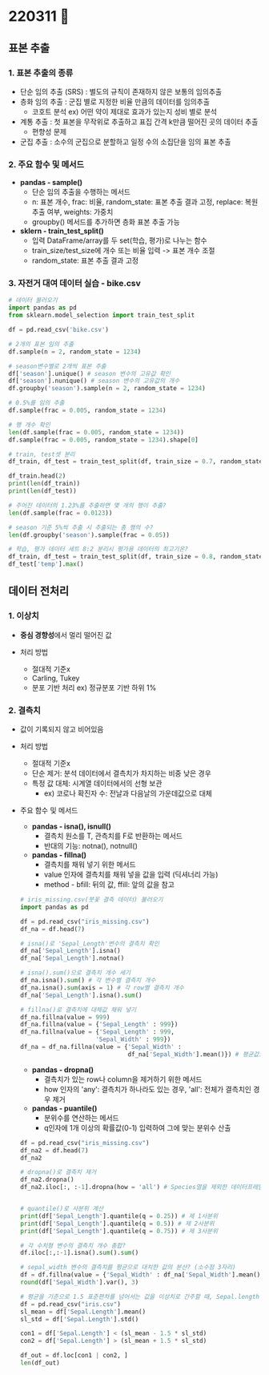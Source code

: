 # 220311 🍕



## 표본 추출



### 1. 표본 추출의 종류

- 단순 임의 추출 (SRS) : 별도의 규칙이 존재하지 않은 보통의 임의추출
- 층화 임의 추출 : 군집 별로 지정한 비율 만큼의 데이터를 임의추출
  - 코호트 분석 ex) 어떤 약이 제대로 효과가 있는지 성비 별로 분석
- 계통 추출 : 첫 표본을 무작위로 추출하고 표집 간격 k만큼 떨어진 곳의 데이터 추출
  - 편향성 문제
- 군집 추출 : 소수의 군집으로 분할하고 일정 수의 소집단을 임의 표본 추출



### 2. 주요 함수 및 메서드

- **pandas - sample()**
  - 단순 임의 추출을 수행하는 메서드
  - n: 표본 개수, frac: 비율, random_state: 표본 추출 결과 고정, replace: 복원 추출 여부, weights: 가중치
  - groupby() 메서드를 추가하면 층화 표본 추출 가능
- **sklern - train_test_split()**
  - 입력 DataFrame/array를 두 set(학습, 평가)로 나누는 함수
  - train_size/test_size에 개수 또는 비율 입력 -> 표본 개수 조절
  - random_state: 표본 추출 결과 고정



### 3. 자전거 대여 데이터 실습 - bike.csv

```python
# 데이터 불러오기
import pandas as pd
from sklearn.model_selection import train_test_split

df = pd.read_csv('bike.csv')

# 2개의 표본 임의 추출
df.sample(n = 2, random_state = 1234)

# season변수별로 2개씩 표본 추출
df['season'].unique() # season 변수의 고유값 확인
df['season'].nunique() # season 변수의 고유값의 개수
df.groupby('season').sample(n = 2, random_state = 1234)

# 0.5%를 임의 추출
df.sample(frac = 0.005, random_state = 1234)

# 행 개수 확인
len(df.sample(frac = 0.005, random_state = 1234)) 
df.sample(frac = 0.005, random_state = 1234).shape[0]

# train, test셋 분리
df_train, df_test = train_test_split(df, train_size = 0.7, random_state = 1234)

df_train.head(2)
print(len(df_train))
print(len(df_test))

# 주어진 데이터의 1.23%를 추출하면 몇 개의 행이 추출?
len(df.sample(frac = 0.0123))

# season 기준 5%씩 추출 시 추출되는 총 행의 수?
len(df.groupby('season').sample(frac = 0.05))

# 학습, 평가 데이터 세트 8:2 분리시 평가용 데이터의 최고기온?
df_train, df_test = train_test_split(df, train_size = 0.8, random_state = 123)
df_test['temp'].max()
```



## 데이터 전처리

### 1. 이상치

- **중심 경향성**에서 멀리 떨어진 값

- 처리 방법
  - 절대적 기준x
  - Carling, Tukey
  - 분포 기반 처리 ex) 정규분포 기반 하위 1%



### 2. 결측치

- 값이 기록되지 않고 비어있음
- 처리 방법
  - 절대적 기준x
  - 단순 제거: 분석 데이터에서 결측치가 차지하는 비중 낮은 경우
  - 특정 값 대체: 시계열 데이터에서의 선형 보관 
    - ex) 코로나 확진자 수: 전날과 다음날의 가운데값으로 대체 

- 주요 함수 및 메서드

  - **pandas - isna(), isnull()**
    - 결측치 원소를 T, 관측치를 F로 반환하는 메서드
    - 반대의 기능: notna(), notnull()
  - **pandas - fillna()**
    - 결측치를 채워 넣기 위한 메서드
    - value 인자에 결측치를 채워 넣을 값을 입력 (딕셔너리 가능)
    - method - bfill: 뒤의 값, ffill: 앞의 값을 참고

  ```python
  # iris_missing.csv(붓꽃 결측 데이터) 불러오기
  import pandas as pd
  
  df = pd.read_csv("iris_missing.csv")
  df_na = df.head(7)
  
  # isna()로 'Sepal_Length'변수의 결측치 확인
  df_na['Sepal_Length'].isna()
  df_na['Sepal_Length'].notna()
  
  # isna().sum()으로 결측치 개수 세기
  df_na.isna().sum() # 각 변수별 결측치 개수
  df_na.isna().sum(axis = 1) # 각 row별 결측치 개수
  df_na['Sepal_Length'].isna().sum() 
  
  # fillna()로 결측치에 대체값 채워 넣기
  df_na.fillna(value = 999)
  df_na.fillna(value = {'Sepal_Length' : 999})
  df_na.fillna(value = {'Sepal_Length' : 999, 
                       'Sepal_Width' : 999})
  df_na = df_na.fillna(value = {'Sepal_Width' :
                                df_na['Sepal_Width'].mean()}) # 평균값으로 채워넣기
  ```

  - **pandas - dropna()**
    - 결측치가 있는 row나 column을 제거하기 위한 메서드
    - how 인자의 'any': 결측치가 하나라도 있는 경우, 'all': 전체가 결측치인 경우 제거
  - **pandas - puantile()**
    - 분위수를 연산하는 메서드
    - q인자에 1개 이상의 확률값(0-1) 입력하여 그에 맞는 분위수 산출

  ```python
  df = pd.read_csv("iris_missing.csv")
  df_na2 = df.head(7)
  df_na2
  
  # dropna()로 결측치 제거
  df_na2.dropna()
  df_na2.iloc[:, :-1].dropna(how = 'all') # Species열을 제외한 데이터프레임에서 행 전체가 결측치로 구성된 경우 결측치 제거
  
  
  # quantile()로 사분위 계산
  print(df['Sepal_Length'].quantile(q = 0.25)) # 제 1사분위
  print(df['Sepal_Length'].quantile(q = 0.5)) # 제 2사분위
  print(df['Sepal_Length'].quantile(q = 0.75)) # 제 3사분위
  
  # 각 수치형 변수의 결측치 개수 총합?
  df.iloc[:,:-1].isna().sum().sum()
  
  # sepal_width 변수의 결측치를 평균으로 대치한 값의 분산? (소수점 3자리)
  df = df.fillna(value = {'Sepal_Width' : df_na['Sepal_Width'].mean()})
  round(df['Sepal_Width'].var(), 3)
  
  # 평균을 기준으로 1.5 표준편차를 넘어서는 값을 이상치로 간주할 때, Sepal.length 변수를 기준으로 이상치인 row 개수는 몇 개?
  df = pd.read_csv("iris.csv")
  sl_mean = df['Sepal.Length'].mean()
  sl_std = df['Sepal.Length'].std()
  
  con1 = df['Sepal.Length'] < (sl_mean - 1.5 * sl_std) 
  con2 = df['Sepal.Length'] > (sl_mean + 1.5 * sl_std)
  
  df_out = df.loc[con1 | con2, ]
  len(df_out)
